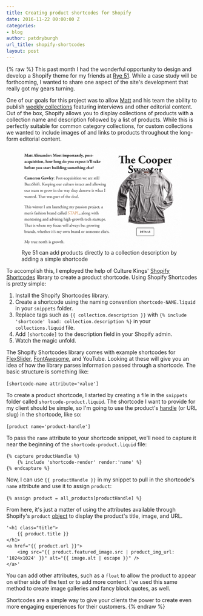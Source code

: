 ```yaml
---
title: Creating product shortcodes for Shopify
date: 2016-11-22 00:00:00 Z
categories:
- blog
author: patdryburgh
url_title: shopify-shortcodes
layout: post
---
```


{% raw %}
This past month I had the wonderful opportunity to design and develop a Shopify theme for my friends at [Rye 51][1]. While a case study will be forthcoming, I wanted to share one aspect of the site's development that really got my gears turning.

One of our goals for this project was to allow [Matt][6] and his team the ability to publish [weekly collections][7] featuring interviews and other editorial content. Out of the box, Shopify allows you to display collections of products with a collection name and description followed by a list of products. While this is perfectly suitable for common category collections, for custom collections we wanted to include images of and links to products throughout the long-form editorial content.

<figure class="extra-wide">
  <img src="/images/uploads/inline-product.jpg" alt="Inline Product" />
  <figcaption>Rye 51 can add products directly to a collection description by adding a simple shortcode</figcaption>
</figure>

To accomplish this, I employed the help of Culture Kings' [Shopify Shortcodes][2] library to create a product shortcode. Using Shopify Shortcodes is pretty simple:

1. Install the Shopify Shortcodes library.
2. Create a shortcode using the naming convention `shortcode-NAME.liquid` in your `snippets` folder.
3. Replace tags such as `{{ collection.description }}` with `{% include 'shortcode' load: collection.description %}` in your `collections.liquid` file.
4. Add `[shortcode]` to the description field in your Shopify admin.
5. Watch the magic unfold.

The Shopify Shortcodes library comes with example shortcodes for [FlexSlider][3], [FontAwesome][4], and YouTube. Looking at these will give you an idea of how the library parses information passed through a shortcode. The basic structure is something like:

`[shortcode-name attribute='value']`

To create a product shortcode, I started by creating a file in the `snippets` folder called `shortcode-product.liquid`. The shortcode I want to provide for my client should be simple, so I'm going to use the product's [handle][8] (or URL slug) in the shortcode, like so:

`[product name='product-handle']`

To pass the `name` attribute to your shortcode snippet, we'll need to capture it near the beginning of the `shortcode-product.liquid` file: 

    {% capture productHandle %}
        {% include 'shortcode-render' render:'name' %}
    {% endcapture %}

Now, I can use `{{ productHandle }}` in my snippet to pull in the shortcode's `name` attribute and use it to assign `product`:

`{% assign product = all_products[productHandle] %}`

From here, it's just a matter of using the attributes available through Shopify's `product` [object][5] to display the product's title, image, and URL.

    '<h1 class="title">
        {{ product.title }}
    </h1>
    <a href="{{ product.url }}">
        <img src="{{ product.featured_image.src | product_img_url: '1024x1024' }}" alt="{{ image.alt | escape }}" />
    </a>'

You can add other attributes, such as a `float` to allow the product to appear on either side of the text or to add more content. I've used this same method to create image galleries and fancy block quotes, as well.

Shortcodes are a simple way to give your clients the power to create even more engaging experiences for their customers.
{% endraw %}

[1]: http://rye51.com
[2]: https://github.com/culturekings/shopify-shortcodes
[3]: https://woocommerce.com/flexslider/
[4]: http://fontawesome.io
[5]: https://help.shopify.com/themes/liquid/objects/product
[6]: http://twitter.com/mattalexander
[7]: https://rye51.com/collections/
[8]: https://help.shopify.com/themes/liquid/objects/product#product-handle
